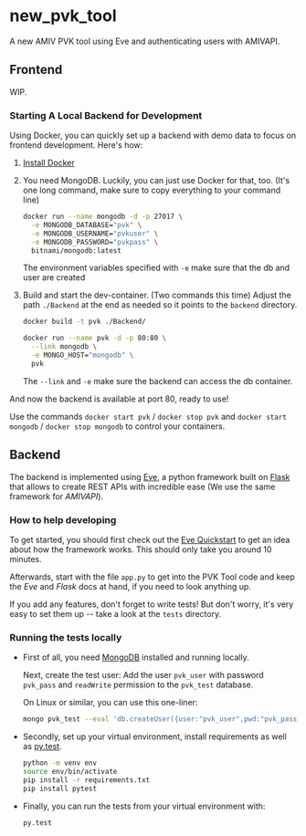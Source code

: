 # new_pvk_tool
A new AMIV PVK tool using Eve and authenticating users with AMIVAPI.


## Frontend

WIP.

### Starting A Local Backend for Development

Using Docker, you can quickly set up a backend with demo data to focus on
frontend development. Here's how:

1. [Install Docker](https://www.docker.com/community-edition#/download)

2. You need MongoDB. Luckily, you can just use Docker for that, too.
   (It's one long command, make sure to copy everything to your command line)
  
   ```bash
   docker run --name mongodb -d -p 27017 \
     -e MONGODB_DATABASE="pvk" \
     -e MONGODB_USERNAME="pvkuser" \
     -e MONGODB_PASSWORD="pvkpass" \
     bitnami/mongodb:latest
   ```
  
   The environment variables specified with `-e` make sure that the db and user
   are created

3. Build and start the dev-container. (Two commands this time)
   Adjust the path `./Backend` at the end as needed so it points to the
   `backend` directory.

   ```bash
   docker build -t pvk ./Backend/
   ```

   ```bash
   docker run --name pvk -d -p 80:80 \
     --link mongodb \
     -e MONGO_HOST="mongodb" \
     pvk
   ```
   The `--link` and `-e` make sure the backend can access the db container.

And now the backend is available at port 80, ready to use!

Use the commands `docker start pvk` / `docker stop pvk` and
`docker start mongodb` / `docker stop mongodb` to control your containers.


## Backend

The backend is implemented using [Eve](http://python-eve.org), a python
framework built on [Flask](http://flask.pocoo.org) that allows to create REST
APIs with incredible ease (We use the same framework for *AMIVAPI*).

### How to help developing

To get started, you should first check out the
[Eve Quickstart](http://python-eve.org/quickstart.html) to get an idea about
how the framework works. This should only take you around 10 minutes.

Afterwards, start with the file `app.py` to get into the PVK Tool code and
keep the *Eve* and *Flask* docs at hand, if you need to look anything up.

If you add any features, don't forget to write tests!
But don't worry, it's very easy to set them up -- take a look at the
`tests` directory.

### Running the tests locally

- First of all, you need [MongoDB](https://www.mongodb.com) installed and
  running locally.

  Next, create the test user: Add the user `pvk_user` with password `pvk_pass`
  and `readWrite` permission to the `pvk_test` database.

  On Linux or similar, you can use this one-liner:
  
  ```bash
  mongo pvk_test --eval 'db.createUser({user:"pvk_user",pwd:"pvk_pass",roles:["readWrite"]});'
  ```

- Secondly, set up your virtual environment, install requirements as well as
  [py.test](https://docs.pytest.org/en/latest/).

  ```bash
  python -m venv env
  source env/bin/activate
  pip install -r requirements.txt
  pip install pytest
  ```

- Finally, you can run the tests from your virtual environment with:

  ```bash
  py.test
  ```

